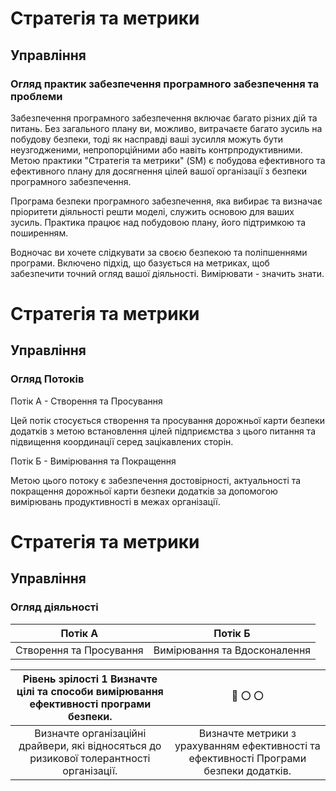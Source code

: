 # Стратегія та метрики

## Управління

### Огляд практик забезпечення програмного забезпечення та проблеми

Забезпечення програмного забезпечення включає багато різних дій та питань. Без загального плану ви, можливо, витрачаєте багато зусиль на побудову безпеки, тоді як насправді ваші зусилля можуть бути неузгодженими, непропорційними або навіть контрпродуктивними. Метою практики "Стратегія та метрики" (SM) є побудова ефективного та ефективного плану для досягнення цілей вашої організації з безпеки програмного забезпечення.

Програма безпеки програмного забезпечення, яка вибирає та визначає пріоритети діяльності решти моделі, служить основою для ваших зусиль. Практика працює над побудовою плану, його підтримкою та поширенням.

Водночас ви хочете слідкувати за своєю безпекою та поліпшеннями програми. Включено підхід, що базується на метриках, щоб забезпечити точний огляд вашої діяльності. Вимірювати - значить знати.

# Стратегія та метрики

## Управління

### Огляд Потоків
Потік А - Створення та Просування

Цей потік стосується створення та просування дорожньої карти безпеки додатків з метою встановлення цілей підприємства з цього питання та підвищення координації серед зацікавлених сторін. 

Потік Б - Вимірювання та Покращення

Метою цього потоку є забезпечення достовірності, актуальності та покращення дорожньої карти безпеки додатків за допомогою вимірювань продуктивності в межах організації.

# Стратегія та метрики

## Управління

### Огляд діяльності

| Потік А | Потік Б | 
|:-----------------------:|:----------------------------:|
| Створення та Просування | Вимірювання та Вдосконалення |


| Рівень зрілості 1 Визначте цілі та способи вимірювання ефективності програми безпеки.    | :large_blue_circle: :white_circle: :white_circle: |
|:----------------------------------------------------------------------------------------:|:-------------------------------------------------:|
| Визначте організаційні драйвери, які відносяться до ризикової толерантності організації. | Визначте метрики з урахуванням ефективності та ефективності Програми безпеки додатків. |
